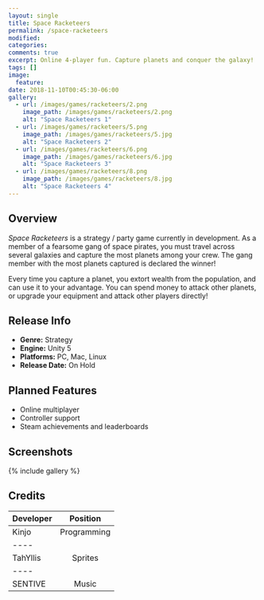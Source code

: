 ```yaml
---
layout: single
title: Space Racketeers
permalink: /space-racketeers
modified:
categories:
comments: true
excerpt: Online 4-player fun. Capture planets and conquer the galaxy!
tags: []
image:
  feature:
date: 2018-11-10T00:45:30-06:00
gallery:
  - url: /images/games/racketeers/2.png
    image_path: /images/games/racketeers/2.png
    alt: "Space Racketeers 1"
  - url: /images/games/racketeers/5.png
    image_path: /images/games/racketeers/5.jpg
    alt: "Space Racketeers 2"
  - url: /images/games/racketeers/6.png
    image_path: /images/games/racketeers/6.jpg
    alt: "Space Racketeers 3"
  - url: /images/games/racketeers/8.png
    image_path: /images/games/racketeers/8.jpg
    alt: "Space Racketeers 4"
---
```



## Overview

*Space Racketeers* is a strategy / party game currently in development. As a member of a fearsome gang of space pirates, you must travel across several galaxies and capture the most planets among your crew. The gang member with the most planets captured is declared the winner!

Every time you capture a planet, you extort wealth from the population, and can use it to your advantage. You can spend money to attack other planets, or upgrade your equipment and attack other players directly!

## Release Info
<ul>
  <li><b>Genre:</b> Strategy</li>
  <li><b>Engine:</b> Unity 5</li>
  <li><b>Platforms:</b> PC, Mac, Linux</li>
  <li><b>Release Date:</b> On Hold</li>
</ul>

## Planned Features
<ul>
  <li>Online multiplayer</li>
  <li>Controller support</li>
  <li>Steam achievements and leaderboards</li>
</ul>

## Screenshots

{% include gallery %}

## Credits

| Developer | Position |
|:--------|:-------:|
| Kinjo  | Programming   |
|----
| TahYllis | Sprites   |
|----
| SENTIVE | Music  |

